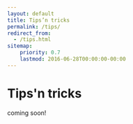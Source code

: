 ```yaml
---
layout: default
title: Tips’n tricks
permalink: /tips/
redirect_from:
  - /tips.html
sitemap:
    priority: 0.7
    lastmod: 2016-06-28T00:00:00-00:00
---
```


# <i class="fa fa-cogs"></i> Tips'n tricks

coming soon!